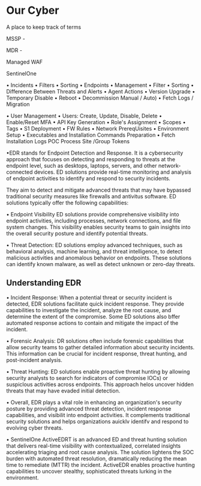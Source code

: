 # Our Cyber 
 A place to keep track of terms 

MSSP -

MDR -

Managed WAF

SentinelOne 

• Incidents
• Filters
• Sorting
• Endpoints
• Management
• Filter
• Sorting
• Difference Between Threats and Alerts
• Agent Actions
• Version Upgrade
• Temporary Disable
• Reboot
• Decommission Manual / Auto)
• Fetch Logs / Migration

• User Management
• Users: Create, Update, Disable, Delete
• Enable/Reset MFA
• API Key Generation
• Role's Assignment
• Scopes
• Tags
• S1 Deployment
• FW Rules
• Network PrereqUisites
• Environment Setup
• Executables and Installation
Commands Preparation
• Fetch Installation Logs
POC Process
Site /Group Tokens

•EDR stands for Endpoint Detection and Response. It is a cybersecurity approach that focuses on detecting and responding to threats at the endpoint level, such as desktops, laptops, servers, and other network-connected devices. ED solutions provide real-time monitoring and analysis of endpoint activities to identify and respond to security incidents.

They aim to detect and mitigate advanced threats that may have bypassed traditional security measures like firewalls and antivitus software. ED solutions typically offer the following capabilities:

• Endpoint Visibility ED solutions provide comprehensive visibility into endpoint activities, including processes, network connections, and file system changes. This visibility enables security teams to gain insights into the overall security posture and identify potential threats.

• Threat Detection: ED solutions employ advanced techniques, such as behavioral analysis, machine learning, and threat intelligence, to detect malicious activities and anomalous behavior on endpoints. These solutions can identify known malware, as well as detect unknown or zero-day threats.

## Understanding EDR
• Incident Response: When a potential threat or security incident is detected, EDR solutions facilitate quick incident response. They provide capabilities to investigate the incident, analyze the root cause, and determine the extent of the compromise. Some ED solutions also bffer automated response actions to contain and mitigate the impact of the incident.

• Forensic Analysis: DR solutions often include forensic capabilities that allow security teams to gather detailed information about security incidents. This information can be crucial for incident response, threat hunting, and post-incident analysis.

• Threat Hunting: ED solutions enable proactive threat hunting by allowing security analysts to search for indicators of compromise IOCs) or suspiclous activities across endpoints. This approach helos uncover hidden threats that may have evaded initial detection.

• Overall, EDR plays a vital role in enhancing an organization's security posture by providing advanced threat detection, incident response capabilities, and visibilit into endpoint activities. It complements traditional security solutions and helps organizations auicklv identifv and respond to evolving cyber threats.


• SentinelOne ActiveEDRT is an advanced ED and threat hunting solution that delivers real-time visibility with contextualized, correlated insights accelerating triaging and root cause analysis. The solution lightens the SOC burden with automated threat resolution, dramatically reducing the mean time to remediate (MTTR) the incident.
ActiveEDR enables proactive hunting capabilities to uncover stealthy, sophisticated threats lurking in the environment.